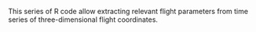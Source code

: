 
This series of R code allow extracting relevant flight parameters from time series of three-dimensional flight coordinates.
